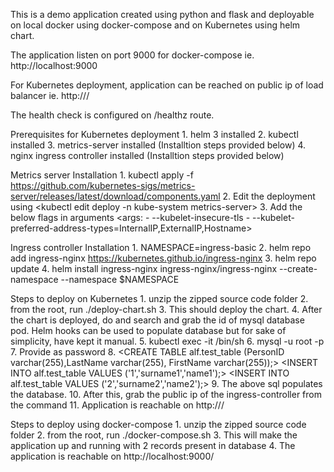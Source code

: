 This is a demo application created using python and flask and deployable on local docker using docker-compose and on Kubernetes using helm chart.

The application listen on port 9000 for docker-compose ie. http://localhost:9000

For Kubernetes deployment, application can be reached on public ip of load balancer ie. http://<public-ip-load-balancer>/

The health check is configured on /healthz route.

Prerequisites for Kubernetes deployment
    1. helm 3 installed
    2. kubectl installed
    3. metrics-server installed (Installtion steps provided below)
    4. nginx ingress controller installed (Installtion steps provided below)

Metrics server Installation
    1. kubectl apply -f https://github.com/kubernetes-sigs/metrics-server/releases/latest/download/components.yaml
    2. Edit the deployment using <kubectl edit deploy -n kube-system metrics-server>
    3. Add the below flags in arguments
    <args:
       - --kubelet-insecure-tls
       - --kubelet-preferred-address-types=InternalIP,ExternalIP,Hostname>

Ingress controller Installation
    1. NAMESPACE=ingress-basic
    2. helm repo add ingress-nginx https://kubernetes.github.io/ingress-nginx
    3. helm repo update
    4. helm install ingress-nginx ingress-nginx/ingress-nginx --create-namespace --namespace $NAMESPACE


Steps to deploy on Kubernetes
    1. unzip the zipped source code folder
    2. from the root, run ./deploy-chart.sh
    3. This should deploy the chart.
    4. After the chart is deployed, do <kubectl get pods> and search and grab the id of mysql database pod. Helm hooks can be used to populate database but for sake of simplicity, have kept it manual.
    5. kubectl exec -it <mysql database pod id> /bin/sh 
    6. mysql -u root -p
    7. Provide <changeit> as password
    8. <CREATE TABLE alf.test_table (PersonID varchar(255),LastName varchar(255), FirstName varchar(255));>
       <INSERT INTO alf.test_table VALUES ('1','surname1','name1');>
       <INSERT INTO alf.test_table VALUES ('2','surname2','name2');>
    9. The above sql populates the database.
    10. After this, grab the public ip of the ingress-controller from the command <kubectl get ingress>
    11. Application is reachable on http://<public-ip-copied-above>/

Steps to deploy using docker-compose
    1. unzip the zipped source code folder
    2. from the root, run ./docker-compose.sh
    3. This will make the application up and running with 2 records present in database
    4. The application is reachable on http://localhost:9000/
